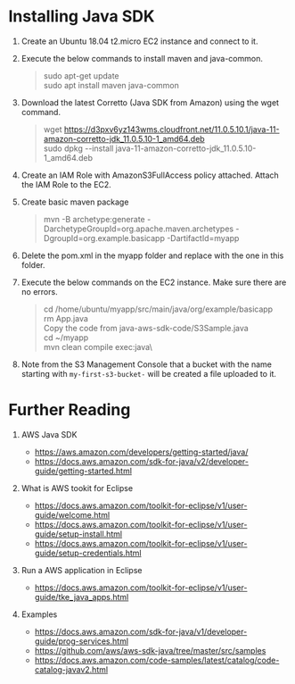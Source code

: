 # Installing Java SDK

1. Create an Ubuntu 18.04 t2.micro EC2 instance and connect to it.

1. Execute the below commands to install maven and java-common.
    >sudo apt-get update\
    >sudo apt install maven java-common

1. Download the latest Corretto (Java SDK from Amazon) using the wget command.
    >wget https://d3pxv6yz143wms.cloudfront.net/11.0.5.10.1/java-11-amazon-corretto-jdk_11.0.5.10-1_amd64.deb \
    >sudo dpkg --install java-11-amazon-corretto-jdk_11.0.5.10-1_amd64.deb

1. Create an IAM Role with AmazonS3FullAccess policy attached.
Attach the IAM Role to the EC2.

1. Create basic maven package
    >mvn -B archetype:generate -DarchetypeGroupId=org.apache.maven.archetypes -DgroupId=org.example.basicapp -DartifactId=myapp
  
1. Delete the pom.xml in the myapp folder and replace with the one in this folder.

1. Execute the below commands on the EC2 instance. Make sure there are no errors.
    >cd /home/ubuntu/myapp/src/main/java/org/example/basicapp\
    >rm App.java\
    >Copy the code from java-aws-sdk-code/S3Sample.java\
    >cd ~/myapp\
    >mvn clean compile exec:java\

1. Note from the S3 Management Console that a bucket with the name starting with `my-first-s3-bucket-` will be created a file uploaded to it.

# Further Reading

1. AWS Java SDK
    - https://aws.amazon.com/developers/getting-started/java/
    - https://docs.aws.amazon.com/sdk-for-java/v2/developer-guide/getting-started.html

1. What is AWS tookit for Eclipse
    - https://docs.aws.amazon.com/toolkit-for-eclipse/v1/user-guide/welcome.html
    - https://docs.aws.amazon.com/toolkit-for-eclipse/v1/user-guide/setup-install.html
    - https://docs.aws.amazon.com/toolkit-for-eclipse/v1/user-guide/setup-credentials.html

1. Run a AWS application in Eclipse
    - https://docs.aws.amazon.com/toolkit-for-eclipse/v1/user-guide/tke_java_apps.html

1. Examples
    - https://docs.aws.amazon.com/sdk-for-java/v1/developer-guide/prog-services.html
    - https://github.com/aws/aws-sdk-java/tree/master/src/samples
    - https://docs.aws.amazon.com/code-samples/latest/catalog/code-catalog-javav2.html